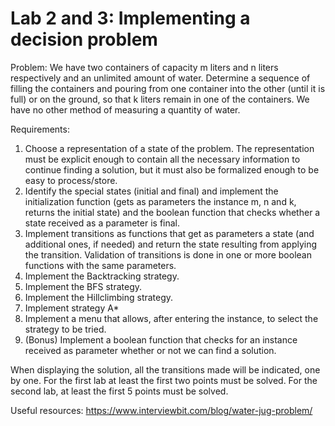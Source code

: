 # Lab 2 and 3: Implementing a decision problem

Problem: We have two containers of capacity m liters and n liters respectively and an unlimited amount of water. Determine a sequence of filling the containers and pouring from one container into the other (until it is full) or on the ground, so that k liters remain in one of the containers. We have no other method of measuring a quantity of water.

Requirements:

1. Choose a representation of a state of the problem. The representation must be explicit enough to contain all the necessary information to continue finding a solution, but it must also be formalized enough to be easy to process/store.
2. Identify the special states (initial and final) and implement the initialization function (gets as parameters the instance m, n and k, returns the initial state) and the boolean function that checks whether a state received as a parameter is final.
3. Implement transitions as functions that get as parameters a state (and additional ones, if needed) and return the state resulting from applying the transition. Validation of transitions is done in one or more boolean functions with the same parameters.
4. Implement the Backtracking strategy.
5. Implement the BFS strategy.
6. Implement the Hillclimbing strategy.
7. Implement strategy A\*
8. Implement a menu that allows, after entering the instance, to select the strategy to be tried.
9. (Bonus) Implement a boolean function that checks for an instance received as parameter whether or not we can find a solution.

When displaying the solution, all the transitions made will be indicated, one by one.
For the first lab at least the first two points must be solved.
For the second lab, at least the first 5 points must be solved.

Useful resources:
https://www.interviewbit.com/blog/water-jug-problem/
